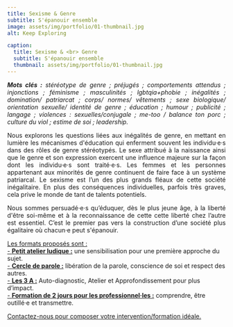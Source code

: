 ```yaml
---
title: Sexisme & Genre
subtitle: S'épanouir ensemble
image: assets/img/portfolio/01-thumbnail.jpg
alt: Keep Exploring

caption:
  title: Sexisme & <br> Genre
  subtitle: S'épanouir ensemble
  thumbnail: assets/img/portfolio/01-thumbnail.jpg
---
```

<p style="text-align: justify;"><em><strong>Mots clés :</strong> stéréotype de genre ; préjugés ; comportements attendus ; injonctions ; féminisme ; masculinités ; lgbtqia+phobie ; inégalités ; domination/ patriarcat ; corps/ normes/ vêtements ; sexe biologique/ orientation sexuelle/ identité de genre ; éducation ; humour ; publicité ; langage ; violences : sexuelles/conjugale ; me-too / balance ton porc ; culture du viol ; estime de soi ; leadership.</em></p>


<p style="text-align: justify;">Nous explorons les questions liées aux inégalités de genre, en mettant en lumière les mécanismes d'éducation qui enferment souvent les individu·e·s dans des rôles de genre stéréotypés. Le sexe attribué à la naissance ainsi que le genre et son expression exercent une influence majeure sur la façon dont les individu·e·s sont traité·e·s. Les femmes et les personnes appartenant aux minorités de genre continuent de faire face à un système patriarcal. Le sexisme est l’un des plus grands fléaux de cette société inégalitaire. En plus des conséquences individuelles, parfois très graves, cela prive le monde de tant de talents potentiels. </p> 

<p style="text-align: justify;">Nous sommes persuadé·e·s qu’éduquer, dès le plus jeune âge, à la liberté d'être soi-même et à la reconnaissance de cette cette liberté chez l’autre est essentiel. C’est le premier pas vers la construction d’une société plus égalitaire où chacun·e peut s'épanouir.</p> 


[Les formats proposés sont :](/formats)<br/>
[- **Petit atelier ludique :**](/formats)  une sensibilisation pour une première approche du sujet.<br/>
[- **Cercle de parole :**](/formats) libération de la parole, conscience de soi et respect des autres.<br/>
[- **Les 3 A :**](/formats) Auto-diagnostic, Atelier et Approfondissement pour plus d’impact.<br/>
[- **Formation de 2 jours pour les professionnel·les :**](/formats) comprendre, être outillé·e et transmettre.



<a class="nav-link js-scroll-trigger active" href="index.html#contact">Contactez-nous pour composer votre intervention/formation idéale.</a>

